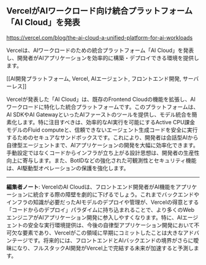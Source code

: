 ## VercelがAIワークロード向け統合プラットフォーム「AI Cloud」を発表

https://vercel.com/blog/the-ai-cloud-a-unified-platform-for-ai-workloads

Vercelは、AIワークロードのための統合プラットフォーム「AI Cloud」を発表し、開発者がAIアプリケーションを効率的に構築・デプロイできる環境を提供します。

[[AI開発プラットフォーム, Vercel, AIエージェント, フロントエンド開発, サーバーレス]]

Vercelが発表した「AI Cloud」は、既存のFrontend Cloudの機能を拡張し、AIワークロードに特化した統合プラットフォームです。このプラットフォームは、AI SDKやAI GatewayといったAIファーストのツールを提供し、モデル統合を簡素化します。特に注目すべきは、効率的なAI実行を可能にするActive CPU課金モデルのFluid computeと、信頼できないエージェント生成コードを安全に実行するためのセキュアなサンドボックスです。これにより、開発者は会話型AIから自律型エージェントまで、AIアプリケーションの開発を大幅に効率化できます。手動設定ではなくコードからインフラが立ち上がる設計思想は、開発者の生産性向上に寄与します。また、BotIDなどの強化された可観測性とセキュリティ機能は、AI駆動型オペレーションの保護を強化します。

---

**編集者ノート**: VercelのAI Cloudは、フロントエンド開発者がAI機能をアプリケーションに統合する際の障壁を劇的に下げるでしょう。これまでバックエンドやインフラの知識が必要だったAIモデルのデプロイや管理が、Vercelの得意とする「コードからのデプロイ」パラダイムに持ち込まれることで、より多くのWebエンジニアがAIアプリケーション開発に参入しやすくなります。特に、AIエージェントの安全な実行環境提供は、今後の自律型アプリケーション開発において不可欠な要素であり、Vercelがこの領域に早期にコミットしたことは大きなアドバンテージです。将来的には、フロントエンドとAIバックエンドの境界がさらに曖昧になり、フルスタックAI開発がVercel上で完結する未来が加速すると予測します。

